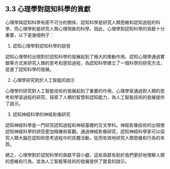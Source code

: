 ## 3.3 心理學對認知科學的貢獻

心理學與認知科學有密不可分的關係，認知科學是研究人類思維和認知過程的科學，而心理學則是研究人類心理現象的科學。因此，心理學對認知科學的貢獻十分重要，以下是幾個例子：

1. 認知心理學對認知科學的啟發

認知心理學的出現對於認知科學的發展起到了極大的推動作用。認知心理學通過實驗等方式來研究人類的思考和感知過程，為認知科學建立了一個科學的研究方法，促進了認知科學的發展。

2. 心理學研究對於人工智能的啟示

心理學的研究對人工智能技術的發展起到了重要的作用。心理學家通過對人類的思考和學習過程的研究，探索了人類的智慧和認知能力，為人工智能技術的發展提供了啟示。

3. 認知神經科學的神經影像研究

認知神經科學是一門研究認知過程和神經基礎的交叉學科。神經影像技術的出現使認知神經科學的研究更加精確和客觀。通過神經影像研究，認知神經科學家可以探究人類大腦在認知和思考過程中的具體活動，從而有效地研究人類思維和行為的本質。

總之，心理學對於認知科學的貢獻不容小覷，這些貢獻有助於我們更好地理解人類的思維和行為，並為人工智能等技術的發展提供了寶貴的啟示。